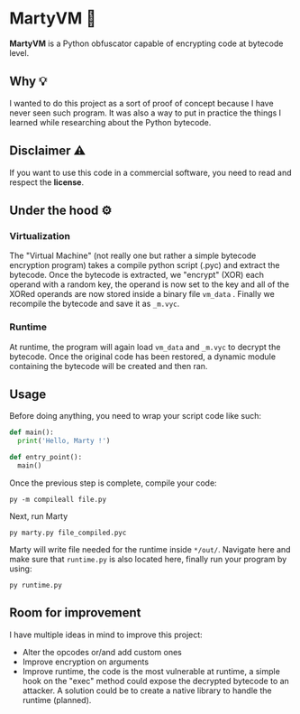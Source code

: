 # MartyVM 🧬

**MartyVM** is a Python obfuscator capable of encrypting code at bytecode level.


## Why 💡

I wanted to do this project as a sort of proof of concept because I have never seen such program. It was also a way to put in practice the things I learned while researching about the Python bytecode.

## Disclaimer ⚠

If you want to use this code in a commercial software, you need to read and respect the **license**.


## Under the hood ⚙

### Virtualization

The "Virtual Machine" (not really one but rather a simple bytecode encryption program) takes a compile python script (.pyc) and extract the bytecode. Once the bytecode is extracted, we "encrypt" (XOR) each operand with a random key, the operand is now set to the key and all of the XORed operands are now stored inside a binary file ``vm_data`` . Finally we recompile the bytecode and save it as ``_m.vyc``.

### Runtime

At runtime, the program will again load ``vm_data`` and ``_m.vyc`` to decrypt the bytecode. Once the original code has been restored, a dynamic module containing the bytecode will be created and then ran.



## Usage
Before doing anything, you need to wrap your script code like such:
```python
def main():
  print('Hello, Marty !')

def entry_point():
  main()

```

Once the previous step is complete, compile your code:
```
py -m compileall file.py
```

Next, run Marty 
```
py marty.py file_compiled.pyc
```

Marty will write file needed for the runtime inside ``*/out/``. Navigate here and make sure that ``runtime.py`` is also located here, finally run your program by using:
```
py runtime.py
```


## Room for improvement

I have multiple ideas in mind to improve this project:

- Alter the opcodes or/and add custom ones
- Improve encryption on arguments
- Improve runtime, the code is the most vulnerable at runtime, a simple hook on the "exec" method could expose the decrypted bytecode to an attacker. A solution could be to create a native library to handle the runtime (planned).

